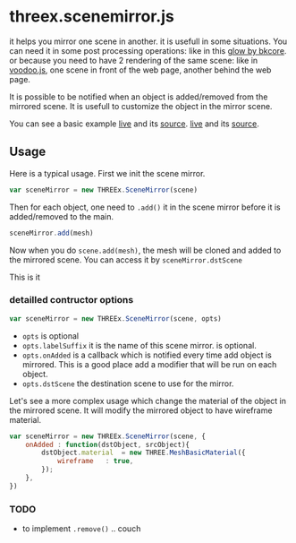 threex.scenemirror.js
=====================
it helps you mirror one scene in another. it is usefull in some situations.
You can need it in some post processing operations: like in this
[glow by bkcore](http://bkcore.com/blog/3d/webgl-three-js-animated-selective-glow.html).
or because you need to have 2 rendering of the same scene:
like in
[voodoo.js](http://www.voodoojs.com/),
one scene in front of the web page,
another behind the web page.

It is possible to be notified when an object is added/removed from the mirrored scene.
It is usefull to customize the object in the mirror scene.

You can see a basic example 
[live](http://jeromeetienne.github.io/threex/src/threex.scenecloner/examples/basic.html)
and its
[source](https://github.com/jeromeetienne/threex/blob/master/src/threex.scenecloner/examples/basic.html).
[live](http://jeromeetienne.github.io/threex/src/threex.scenecloner/examples/glow.html)
and its
[source](https://github.com/jeromeetienne/threex/blob/master/src/threex.scenecloner/examples/glow.html).

## Usage

Here is a typical usage. First we init the scene mirror.

```javascript
var sceneMirror	= new THREEx.SceneMirror(scene)
```

Then for each object, one need to ```.add()``` it in the scene mirror before it is 
added/removed to the main.

```javascript
sceneMirror.add(mesh)
```

Now when you do ```scene.add(mesh)```, the mesh will be cloned and added to the mirrored scene. You can access it by ```sceneMirror.dstScene```

This is it 

### detailled contructor options

```javascript
var sceneMirror	= new THREEx.SceneMirror(scene, opts)
```

* ```opts``` is optional
* ```opts.labelSuffix``` it is the name of this scene mirror. is optional.
* ```opts.onAdded``` is a callback which is notified every time add object is mirrored.
This is a good place add a modifier that will be run on each object.
* ```opts.dstScene``` the destination scene to use for the mirror.

Let's see a more complex usage which change the material of the object in the mirrored scene.
It will modify the mirrored object to have wireframe material.

```javascript
var sceneMirror	= new THREEx.SceneMirror(scene, {
	onAdded	: function(dstObject, srcObject){
		dstObject.material	= new THREE.MeshBasicMaterial({
			wireframe	: true,
		});
	},
})
```

### TODO
* to implement ```.remove()``` .. couch